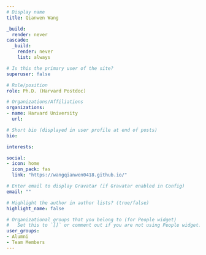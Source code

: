 ```yaml
---
# Display name
title: Qianwen Wang

_build:
  render: never
cascade:
  _build:
    render: never
    list: always

# Is this the primary user of the site?
superuser: false

# Role/position
role: Ph.D. (Harvard Postdoc)

# Organizations/Affiliations
organizations:
- name: Harvard University
  url:

# Short bio (displayed in user profile at end of posts)
bio: 

interests:

social:
- icon: home
  icon_pack: fas
  link: "https://wangqianwen0418.github.io/"

# Enter email to display Gravatar (if Gravatar enabled in Config)
email: ""

# Highlight the author in author lists? (true/false)
highlight_name: false

# Organizational groups that you belong to (for People widget)
#   Set this to `[]` or comment out if you are not using People widget.
user_groups:
- Alumni
- Team Members
---
```

